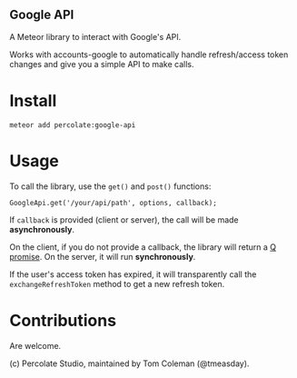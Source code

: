 Google API
----------

A Meteor library to interact with Google's API.

Works with accounts-google to automatically handle refresh/access token changes and give you a simple API to make calls.

# Install

```
meteor add percolate:google-api
```

# Usage

To call the library, use the `get()` and `post()` functions:

```
GoogleApi.get('/your/api/path', options, callback);
```

If `callback` is provided (client or server), the call will be made **asynchronously**. 

On the client, if you do not provide a callback, the library will return a [Q promise](https://github.com/kriskowal/q). On the server, it will run **synchronously**.

If the user's access token has expired, it will transparently call the `exchangeRefreshToken` method to get a new refresh token.

# Contributions

Are welcome.

(c) Percolate Studio, maintained by Tom Coleman (@tmeasday).

